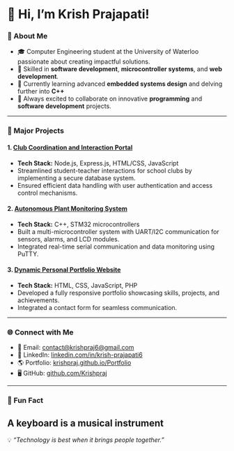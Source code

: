 # 👋 Hi, I’m Krish Prajapati!

### 🚀 About Me
- 🎓 Computer Engineering student at the University of Waterloo passionate about creating impactful solutions.
- 🌟 Skilled in **software development**, **microcontroller systems**, and **web development**.
- 🌱 Currently learning advanced **embedded systems design** and delving further into **C++** 
- 💬 Always excited to collaborate on innovative **programming** and **software development** projects.

---

### 🌟 Major Projects  
#### 1. [Club Coordination and Interaction Portal](https://github.com/Krishpraj/Club-Coordination-and-Interaction-Portal)  
- **Tech Stack:** Node.js, Express.js, HTML/CSS, JavaScript  
- Streamlined student-teacher interactions for school clubs by implementing a secure database system.  
- Ensured efficient data handling with user authentication and access control mechanisms.  

#### 2. [Autonomous Plant Monitoring System](https://github.com/Krishpraj/Krishpraj-Autonomous-Plant-Monitoring-System)  
- **Tech Stack:** C++, STM32 microcontrollers  
- Built a multi-microcontroller system with UART/I2C communication for sensors, alarms, and LCD modules.  
- Integrated real-time serial communication and data monitoring using PuTTY.  

#### 3. [Dynamic Personal Portfolio Website](https://github.com/Krishpraj/Portfolio)  
- **Tech Stack:** HTML, CSS, JavaScript, PHP  
- Developed a fully responsive portfolio showcasing skills, projects, and achievements.  
- Integrated a contact form for seamless communication.  

---

### 🌐 Connect with Me
- 📧 Email: [contact@krishpraj6@gmail.com](mailto:contact@krishpraj6@gmail.com)  
- 💼 LinkedIn: [linkedin.com/in/krish-prajapati6](https://linkedin.com/in/krish-prajapati6)  
- 🌎 Portfolio: [krishpraj.github.io/Portfolio](https://krishpraj.github.io/Portfolio/)  
- 🖥️ GitHub: [github.com/Krishpraj](https://github.com/Krishpraj)  

---

### 🌟 Fun Fact  
A keyboard is a musical instrument
---

💡 *“Technology is best when it brings people together.”*  
